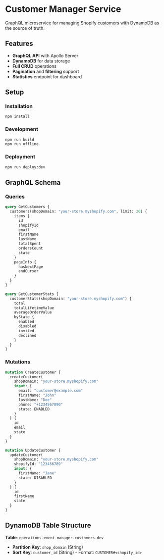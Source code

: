 # Customer Manager Service

GraphQL microservice for managing Shopify customers with DynamoDB as the source of truth.

## Features

- **GraphQL API** with Apollo Server
- **DynamoDB** for data storage
- **Full CRUD** operations
- **Pagination** and **filtering** support
- **Statistics** endpoint for dashboard

## Setup

### Installation

```bash
npm install
```

### Development

```bash
npm run build
npm run offline
```

### Deployment

```bash
npm run deploy:dev
```

## GraphQL Schema

### Queries

```graphql
query GetCustomers {
  customers(shopDomain: "your-store.myshopify.com", limit: 20) {
    items {
      id
      shopifyId
      email
      firstName
      lastName
      totalSpent
      ordersCount
      state
    }
    pageInfo {
      hasNextPage
      endCursor
    }
  }
}

query GetCustomerStats {
  customerStats(shopDomain: "your-store.myshopify.com") {
    total
    totalLifetimeValue
    averageOrderValue
    byState {
      enabled
      disabled
      invited
      declined
    }
  }
}
```

### Mutations

```graphql
mutation CreateCustomer {
  createCustomer(
    shopDomain: "your-store.myshopify.com"
    input: {
      email: "customer@example.com"
      firstName: "John"
      lastName: "Doe"
      phone: "+1234567890"
      state: ENABLED
    }
  ) {
    id
    email
    state
  }
}

mutation UpdateCustomer {
  updateCustomer(
    shopDomain: "your-store.myshopify.com"
    shopifyId: "123456789"
    input: {
      firstName: "Jane"
      state: DISABLED
    }
  ) {
    id
    firstName
    state
  }
}
```

## DynamoDB Table Structure

**Table**: `operations-event-manager-customers-dev`

- **Partition Key**: `shop_domain` (String)
- **Sort Key**: `customer_id` (String) - Format: `CUSTOMER#<shopify_id>`

